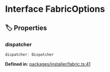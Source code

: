 # Interface FabricOptions

## 🏷️ Properties

### dispatcher <Badge type="info" text="optional" />

```ts
dispatcher: Dispatcher
```
<p style="font-size: 14px; color: var(--vp-c-text-2)">
<strong>Defined in:</strong> <a href="https://github.com/voxelum/minecraft-launcher-core-node/blob/master/packages/installer/fabric.ts#L41" target="_blank" rel="noreferrer">packages/installer/fabric.ts:41</a>
</p>


